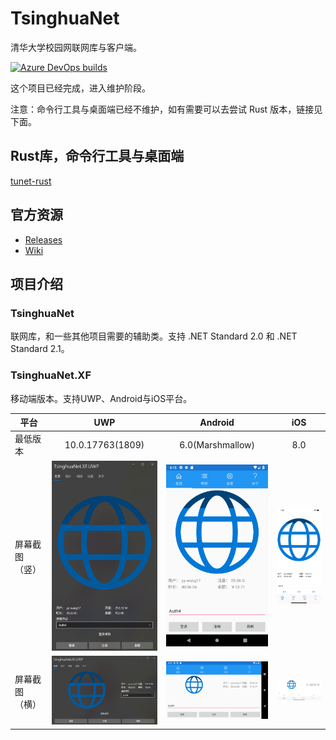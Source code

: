 # TsinghuaNet
清华大学校园网联网库与客户端。

[![Azure DevOps builds](https://strawberry-vs.visualstudio.com/TsinghuaNet/_apis/build/status/Berrysoft.TsinghuaNet?branch=master)](https://strawberry-vs.visualstudio.com/TsinghuaNet/_build?definitionId=2)

这个项目已经完成，进入维护阶段。

注意：命令行工具与桌面端已经不维护，如有需要可以去尝试 Rust 版本，链接见下面。
## Rust库，命令行工具与桌面端
[tunet-rust](https://github.com/Berrysoft/tunet-rust)

## 官方资源
* [Releases](https://github.com/Berrysoft/TsinghuaNet/releases)
* [Wiki](https://github.com/Berrysoft/TsinghuaNet/wiki)

## 项目介绍
### TsinghuaNet
联网库，和一些其他项目需要的辅助类。支持 .NET Standard 2.0 和 .NET Standard 2.1。

### TsinghuaNet.XF
移动端版本。支持UWP、Android与iOS平台。

|平台|UWP|Android|iOS|
|-|:-:|:-:|:-:|
|最低版本|10.0.17763(1809)|6.0(Marshmallow)|8.0|
|屏幕截图（竖）|![UWP](./Screenshots/XF.UWP.v.png)|![Android](./Screenshots/XF.Android.v.png)|![iOS](./Screenshots/XF.iOS.v.png)|
|屏幕截图（横）|![UWP](./Screenshots/XF.UWP.h.png)|![Android](./Screenshots/XF.Android.h.png)|![iOS](./Screenshots/XF.iOS.h.png)|
